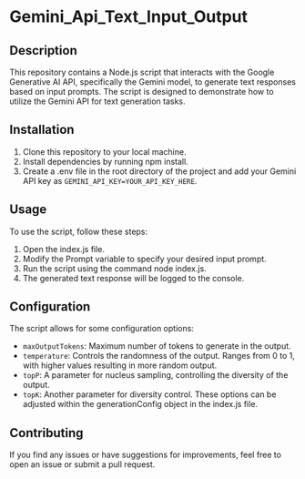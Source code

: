 # Gemini_Api_Text_Input_Output

## Description

This repository contains a Node.js script that interacts with the Google Generative AI API, specifically the Gemini model, to generate text responses based on input prompts. The script is designed to demonstrate how to utilize the Gemini API for text generation tasks.

## Installation

1. Clone this repository to your local machine.
2. Install dependencies by running npm install.
3. Create a .env file in the root directory of the project and add your Gemini API key as `GEMINI_API_KEY=YOUR_API_KEY_HERE`.

## Usage

To use the script, follow these steps:

1. Open the index.js file.
2. Modify the Prompt variable to specify your desired input prompt.
3. Run the script using the command node index.js.
4. The generated text response will be logged to the console.

## Configuration

The script allows for some configuration options:

- `maxOutputTokens`: Maximum number of tokens to generate in the output.
- `temperature`: Controls the randomness of the output. Ranges from 0 to 1, with higher values resulting in more random output.
- `topP`: A parameter for nucleus sampling, controlling the diversity of the output.
- `topK`: Another parameter for diversity control.
    These options can be adjusted within the generationConfig object in the index.js file.

## Contributing

If you find any issues or have suggestions for improvements, feel free to open an issue or submit a pull request.

